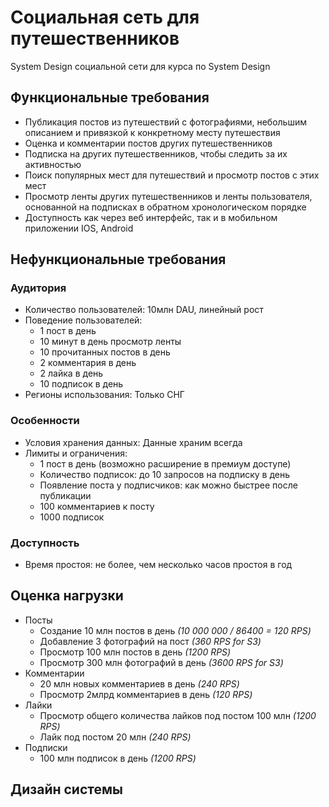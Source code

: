 # Социальная сеть для путешественников
System Design социальной сети для курса по System Design

## Функциональные требования
- Публикация постов из путешествий с фотографиями, небольшим описанием и привязкой к конкретному месту путешествия
- Оценка и комментарии постов других путешественников
- Подписка на других путешественников, чтобы следить за их активностью
- Поиск популярных мест для путешествий и просмотр постов с этих мест
- Просмотр ленты других путешественников и ленты пользователя, основанной на подписках в обратном хронологическом порядке
- Доступность как через веб интерфейс, так и в мобильном приложении IOS, Android

## Нефункциональные требования

### Аудитория
- Количество пользователей: 10млн DAU, линейный рост
- Поведение пользователей:
  - 1 пост в день
  - 10 минут в день просмотр ленты
  - 10 прочитанных постов в день
  - 2 комментария в день
  - 2 лайка в день
  - 10 подписок в день
- Регионы использования: Только СНГ

### Особенности
- Условия хранения данных: Данные храним всегда
- Лимиты и ограничения:
  - 1 пост в день (возможно расширение в премиум доступе)
  - Количество подписок: до 10 запросов на подписку в день
  - Появление поста у подписчиков: как можно быстрее после публикации
  - 100 комментариев к посту
  - 1000 подписок

### Доступность
- Время простоя: не более, чем несколько часов простоя в год

## Оценка нагрузки
- Посты
  - Создание 10 млн постов в день _(10 000 000 / 86400 = 120 RPS)_
  - Добавление 3 фотографий на пост _(360 RPS for S3)_
  - Просмотр 100 млн постов в день _(1200 RPS)_
  - Просмотр 300 млн фотографий в день _(3600 RPS for S3)_
- Комментарии
  - 20 млн новых комментариев в день _(240 RPS)_
  - Просмотр 2млрд комментариев в день _(120 RPS)_
- Лайки
  - Просмотр общего количества лайков под постом 100 млн _(1200 RPS)_
  - Лайк под постом 20 млн _(240 RPS)_
- Подписки
  - 100 млн подписок в день _(1200 RPS)_

## Дизайн системы